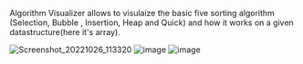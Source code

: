 Algorithm Visualizer allows to visulaize the basic five sorting algorithm (Selection, Bubble , Insertion, Heap and Quick) and how it works on a given datastructure(here
it's array). 
  
  

![Screenshot_20221026_113320](https://user-images.githubusercontent.com/85670420/198070342-b8bbda95-d0df-4f52-8950-ec222bac41c5.png)
![image](https://user-images.githubusercontent.com/85670420/198070820-0cb70593-d3a9-4b8b-b4b4-8bec1ecda8a3.png)
![image](https://user-images.githubusercontent.com/85670420/198071168-118a67fa-0507-457c-b1b8-15087dc104f4.png)
